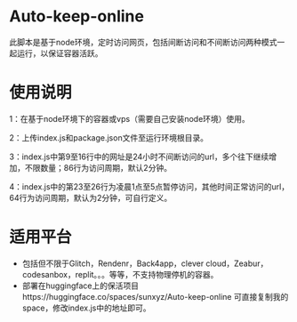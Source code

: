 # Auto-keep-online

此脚本是基于node环境，定时访问网页，包括间断访问和不间断访问两种模式一起运行，以保证容器活跃。

# 使用说明 
1：在基于node环境下的容器或vps（需要自己安装node环境）使用。

2：上传index.js和package.json文件至运行环境根目录。

3：index.js中第9至16行中的网址是24小时不间断访问的url，多个往下继续增加，不限数量；86行为访问周期，默认2分钟。

4：index.js中的第23至26行为凌晨1点至5点暂停访问，其他时间正常访问的url，64行为访问周期，默认为2分钟，可自行定义。

# 适用平台
* 包括但不限于Glitch，Rendenr，Back4app，clever cloud，Zeabur，codesanbox，replit。。。等等，不支持物理停机的容器。
* 部署在huggingface上的保活项目https://huggingface.co/spaces/sunxyz/Auto-keep-online 可直接复制我的space，修改index.js中的地址即可。

